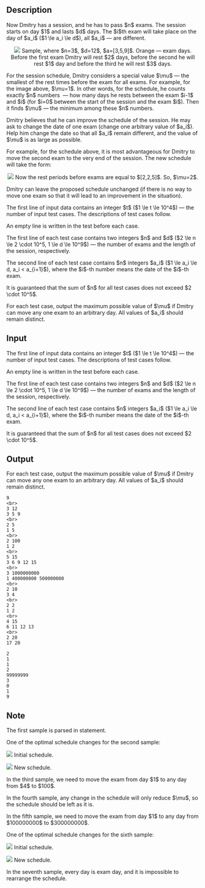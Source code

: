 ## Description

<div><p>Now Dmitry has a session, and he has to pass $n$ exams. The session starts on day $1$ and lasts $d$ days. The $i$th exam will take place on the day of $a_i$ ($1 \le a_i \le d$), all $a_i$&nbsp;— are different.</p><center> <img class="tex-graphics" src="file://gt4Wcbaa.png" style="max-width: 100.0%;max-height: 100.0%;">   <span class="tex-font-size-small">Sample, where $n=3$, $d=12$, $a=[3,5,9]$. Orange&nbsp;— exam days. Before the first exam Dmitry will rest $2$ days, before the second he will rest $1$ day and before the third he will rest $3$ days.</span> </center><p>For the session schedule, Dmitry considers a special value $\mu$ — the smallest of the rest times before the exam for all exams. For example, for the image above, $\mu=1$. In other words, for the schedule, he counts exactly $n$ numbers &nbsp;— how many days he rests between the exam $i-1$ and $i$ (for $i=0$ between the start of the session and the exam $i$). Then it finds $\mu$&nbsp;— the minimum among these $n$ numbers.</p><p>Dmitry believes that he can improve the schedule of the session. He may ask to change the date of one exam (change one arbitrary value of $a_i$). Help him change the date so that all $a_i$ remain different, and the value of $\mu$ is as large as possible.</p><p>For example, for the schedule above, it is most advantageous for Dmitry to move the second exam to the very end of the session. The new schedule will take the form:</p><center> <img class="tex-graphics" src="file://uihD7QmC.png" style="max-width: 100.0%;max-height: 100.0%;">   <span class="tex-font-size-small">Now the rest periods before exams are equal to $[2,2,5]$. So, $\mu=2$.</span> </center><p>Dmitry can leave the proposed schedule unchanged (if there is no way to move one exam so that it will lead to an improvement in the situation).</p></div><div class="input-specification"><p>The first line of input data contains an integer $t$ ($1 \le t \le 10^4$) — the number of input test cases. The descriptions of test cases follow.</p><p>An empty line is written in the test before each case.</p><p>The first line of each test case contains two integers $n$ and $d$ ($2 \le n \le 2 \cdot 10^5, 1 \le d \le 10^9$)&nbsp;— the number of exams and the length of the session, respectively.</p><p>The second line of each test case contains $n$ integers $a_i$ ($1 \le a_i \le d, a_i &lt; a_{i+1}$), where the $i$-th number means the date of the $i$-th exam.</p><p>It is guaranteed that the sum of $n$ for all test cases does not exceed $2 \cdot 10^5$.</p></div><div class="output-specification"><p>For each test case, output the maximum possible value of $\mu$ if Dmitry can move any one exam to an arbitrary day. All values of $a_i$ should remain distinct.</p></div>

## Input

<p>The first line of input data contains an integer $t$ ($1 \le t \le 10^4$) — the number of input test cases. The descriptions of test cases follow.</p><p>An empty line is written in the test before each case.</p><p>The first line of each test case contains two integers $n$ and $d$ ($2 \le n \le 2 \cdot 10^5, 1 \le d \le 10^9$)&nbsp;— the number of exams and the length of the session, respectively.</p><p>The second line of each test case contains $n$ integers $a_i$ ($1 \le a_i \le d, a_i &lt; a_{i+1}$), where the $i$-th number means the date of the $i$-th exam.</p><p>It is guaranteed that the sum of $n$ for all test cases does not exceed $2 \cdot 10^5$.</p>

## Output

<p>For each test case, output the maximum possible value of $\mu$ if Dmitry can move any one exam to an arbitrary day. All values of $a_i$ should remain distinct.</p>





```input1|2,3,4,8,9,10,14,15,16,20,21,22,26,27,28
9
<br>
3 12
3 5 9
<br>
2 5
1 5
<br>
2 100
1 2
<br>
5 15
3 6 9 12 15
<br>
3 1000000000
1 400000000 500000000
<br>
2 10
3 4
<br>
2 2
1 2
<br>
4 15
6 11 12 13
<br>
2 20
17 20
```




```output1
2
1
1
2
99999999
3
0
1
9
```



## Note

<p>The first sample is parsed in statement.</p><p>One of the optimal schedule changes for the second sample:</p><p><img class="tex-graphics" src="file://Xci00lwh.png" style="max-width: 100.0%;max-height: 100.0%;">   <span class="tex-font-size-small">Initial schedule.</span></p><p><img class="tex-graphics" src="file://R3o5iALX.png" style="max-width: 100.0%;max-height: 100.0%;">  <span class="tex-font-size-small">New schedule.</span></p><p>In the third sample, we need to move the exam from day $1$ to any day from $4$ to $100$.</p><p>In the fourth sample, any change in the schedule will only reduce $\mu$, so the schedule should be left as it is.</p><p>In the fifth sample, we need to move the exam from day $1$ to any day from $100000000$ to $300000000$.</p><p>One of the optimal schedule changes for the sixth sample:</p><p><img class="tex-graphics" src="file://AZiC6OX9.png" style="max-width: 100.0%;max-height: 100.0%;">   <span class="tex-font-size-small">Initial schedule.</span></p><p><img class="tex-graphics" src="file://8oI44Wdj.png" style="max-width: 100.0%;max-height: 100.0%;">  <span class="tex-font-size-small">New schedule.</span></p><p>In the seventh sample, every day is exam day, and it is impossible to rearrange the schedule.</p>
